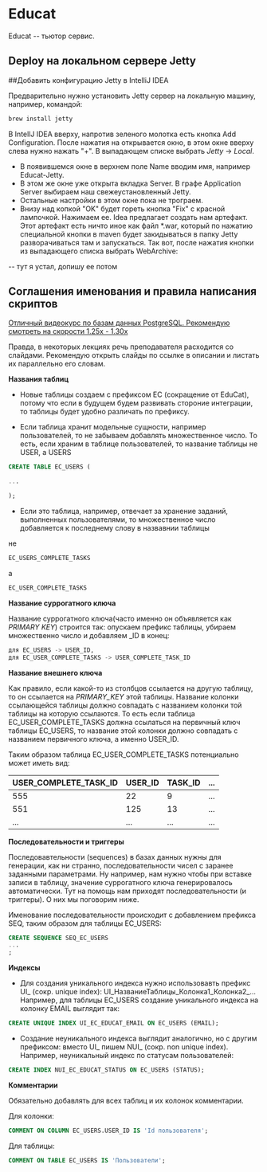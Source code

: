 # Educat
Educat -- тьютор сервис.

## Deploy на локальном сервере Jetty

##Добавить конфигурацию Jetty в IntelliJ IDEA

Предварительно нужно установить Jetty сервер на локальную машину, например,
командой:

```bash
brew install jetty
```

В IntellJ IDEA вверху, напротив зеленого молотка есть кнопка Add Configuration.
После нажатия на открывается окно, в этом окне вверху слева нужно нажать "+".
В выпадающем списке выбрать _Jetty_ -> _Local_.

- В появившемся окне в верхнем поле Name вводим имя, например Educat-Jetty.
- В этом же окне уже открыта вкладка Server. В графе Application Server выбираем
наш свежеустановленный Jetty. 
- Остальные настройки в этом окне пока не трограем.
- Внизу над копкой "OK" будет гореть кнопка "Fix" с красной лампочкой.
Нажимаем ее. Idea предлагает создать нам артефакт. Этот артефакт есть ничто иное как
файл *.war, который по нажатию специальной кнопки в maven будет закидываться в папку Jetty
разворачиваться там и запускаться. Так вот, после нажатия кнопки из выпадающего списка
выбрать WebArchive:

-- тут я устал, допишу ее потом

## Соглашения именования и правила написания скриптов

[Отличный видеокурс по базам данных PostgreSQL. Рекомендую смотреть на скорости 1.25x - 1.30x](https://www.youtube.com/watch?v=SfYaAQ9-RnE)

Правда, в некоторых лекциях речь преподавателя расходится со слайдами. Рекомендую открыть слайды по ссылке в описании и листать их параллельно его словам.

**Названия таблиц**

- Новые таблицы создаем с префиксом EC (сокращение от EduCat), потому что если в будущем будем развивать стороние
интеграции, то таблицы будет удобно различать по префиксу.

- Если таблица хранит модельные сущности, например пользователей, то не забываем добавлять множественное число. То есть, 
если храним в таблице пользователей, то название таблицы не USER, а USERS

```sql
CREATE TABLE EC_USERS ( 

... 

);
```

- Если это таблица, например, отвечает за хранение заданий, выполненных пользователями,
то множественное число добавляется к последнему слову в назвавнии таблицы

не

```sql
EC_USERS_COMPLETE_TASKS
```

а

```sql
EC_USER_COMPLETE_TASKS
```

**Название суррогатного ключа**

Название суррогатного ключа(часто именно он объявляется как *PRIMARY KEY*) строится так: опускаем префикс таблицы, убираем множественно число и добавляем _ID в конец:

```sql
для EC_USERS -> USER_ID, 
для EC_USER_COMPLETE_TASKS -> USER_COMPLETE_TASK_ID
```
**Название внешнего ключа**

Как правило, если какой-то из столбцов ссылается на другую таблицу, то он ссылается на *PRIMARY_KEY* этой таблицы. Название колонки ссылающейся таблицы должно совпадать с названием колонки той таблицы на которую ссылаются. То есть если таблица
EC_USER_COMPLETE_TASKS должна ссылаться на первичный ключ таблицы EC_USERS, то название этой колонки должно совпадать с названием первичного ключа, а именно USER_ID.

Таким образом таблица EC_USER_COMPLETE_TASKS потенциально может иметь вид:

USER_COMPLETE_TASK_ID | USER_ID | TASK_ID | ...
----------------------|---------|---------| ---
555 | 22 | 9 | ... 
551 | 125| 13| ...
... |... |...| ...


**Последовательности и триггеры**

Последовавтельности (sequences) в базах данных нужны для генерации, как ни странно, последовательности чисел с заранее
заданными параметрами. Ну например, нам нужно чтобы при вставке записи в таблицу, значение суррогатного ключа генерировалось
автоматически. Тут на помощь нам приходят последовательности (и триггеры). О них мы поговорим ниже.

Именование последовательности происходит с добавлением префикса SEQ, таким образом для таблицы EC_USERS:

```sql
CREATE SEQUENCE SEQ_EC_USERS 
...
;
```

**Индексы**

- Для создания уникального индекса нужно использовавть префикс UI_ (сокр. unique index): UI_НазваниеТаблицы_Колонка1_Колонка2_... 
Например, для таблицы EC_USERS создание уникального индекса на колонку EMAIL выглядит так:

```sql
CREATE UNIQUE INDEX UI_EC_EDUCAT_EMAIL ON EC_USERS (EMAIL);
```

- Создание неуникального индекса выглядит аналогично, но с другим префиксом: вместо UI_ пишем NUI_ (сокр. non unique index).
Например, неуникальный индекс по статусам пользователей:

```sql
CREATE INDEX NUI_EC_EDUCAT_STATUS ON EC_USERS (STATUS);
```

**Комментарии**

Обязательно добавлять для всех таблиц и их колонок комментарии.

Для колонки:

```sql
COMMENT ON COLUMN EC_USERS.USER_ID IS 'Id пользователя';
```

Для таблицы:

```sql
COMMENT ON TABLE EC_USERS IS 'Пользователи';
```

